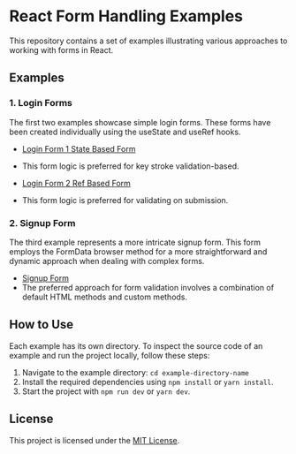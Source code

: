 # React Form Handling Examples

This repository contains a set of examples illustrating various approaches to working with forms in React.

## Examples

### 1. Login Forms

The first two examples showcase simple login forms. These forms have been created individually using the useState and useRef hooks.

- [Login Form 1 State Based Form](/src/components/StateLogin.jsx)
- This form logic is preferred for key stroke validation-based.

- [Login Form 2 Ref Based Form](/src/components/RefLogin.jsx)
- This form logic is preferred for validating on submission.

### 2. Signup Form

The third example represents a more intricate signup form. This form employs the FormData browser method for a more straightforward and dynamic approach when dealing with complex forms.

- [Signup Form](/src/components/Signup.jsx)
- The preferred approach for form validation involves a combination of default HTML methods and custom methods.

## How to Use

Each example has its own directory. To inspect the source code of an example and run the project locally, follow these steps:

1. Navigate to the example directory: `cd example-directory-name`
2. Install the required dependencies using `npm install` or `yarn install`.
3. Start the project with `npm run dev` or `yarn dev`.

## License

This project is licensed under the [MIT License](LICENSE).